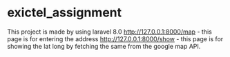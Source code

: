 # exictel_assignment
This project is made by using laravel 8.0
http://127.0.0.1:8000/map - this page is for entering the address
http://127.0.0.1:8000/show - this page is for showing the lat long by fetching the same from the google map API.

